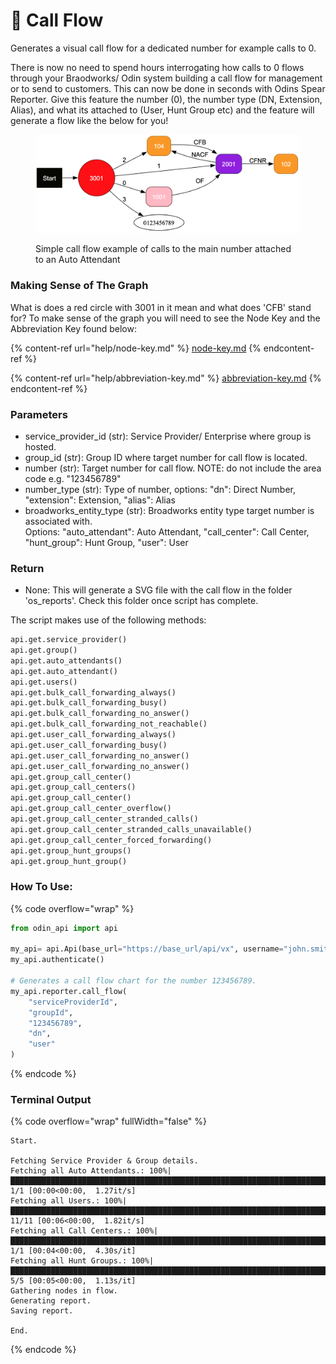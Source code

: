 # 🤙 Call Flow

Generates a visual call flow for a dedicated number for example calls to 0.

There is now no need to spend hours interrogating how calls to 0 flows through your Braodworks/ Odin system building a call flow for management or to send to customers. This can now be done in seconds with Odins Spear Reporter. Give this feature the number (0), the number type (DN, Extension, Alias), and what its attached to (User, Hunt Group etc) and the feature will generate a flow like the below for you!

<figure><img src="../../../.gitbook/assets/image (29).png" alt=""><figcaption><p>Simple call flow example of calls to the main number attached to an Auto Attendant</p></figcaption></figure>

### Making Sense of The Graph

What is does a red circle with 3001 in it mean and what does 'CFB' stand for? To make sense of the graph you will need to see the Node Key and the Abbreviation Key found below:

{% content-ref url="help/node-key.md" %}
[node-key.md](help/node-key.md)
{% endcontent-ref %}

{% content-ref url="help/abbreviation-key.md" %}
[abbreviation-key.md](help/abbreviation-key.md)
{% endcontent-ref %}

### Parameters&#x20;

* service\_provider\_id (str): Service Provider/ Enterprise where group is hosted.&#x20;
* group\_id (str): Group ID where target number for call flow is located.&#x20;
* number (str): Target number for call flow. NOTE: do not include the area code e.g. "123456789"
* number\_type (str): Type of number, options: "dn": Direct Number, "extension": Extension, "alias": Alias
* broadworks\_entity\_type (str): Broadworks entity type target number is associated with.\
  Options: "auto\_attendant": Auto Attendant, "call\_center": Call Center, "hunt\_group": Hunt Group, "user": User

### Return

* None: This will generate a SVG file with the call flow in the folder 'os\_reports'. Check this folder once script has complete.

The script makes use of the following methods:

```python
api.get.service_provider()
api.get.group()
api.get.auto_attendants()
api.get.auto_attendant()
api.get.users()
api.get.bulk_call_forwarding_always()
api.get.bulk_call_forwarding_busy()
api.get.bulk_call_forwarding_no_answer()
api.get.bulk_call_forwarding_not_reachable()
api.get.user_call_forwarding_always()
api.get.user_call_forwarding_busy()
api.get.user_call_forwarding_no_answer()
api.get.user_call_forwarding_no_answer()
api.get.group_call_center()
api.get.group_call_centers()
api.get.group_call_center()
api.get.group_call_center_overflow()
api.get.group_call_center_stranded_calls()
api.get.group_call_center_stranded_calls_unavailable()
api.get.group_call_center_forced_forwarding()
api.get.group_hunt_groups()
api.get.group_hunt_group()
```

### How To Use:

{% code overflow="wrap" %}
```python
from odin_api import api

my_api= api.Api(base_url="https://base_url/api/vx", username="john.smith", password="ODIN_INSTANCE_1")
my_api.authenticate()

# Generates a call flow chart for the number 123456789.
my_api.reporter.call_flow(
    "serviceProviderId",
    "groupId",
    "123456789",
    "dn",
    "user"
)
```
{% endcode %}

### Terminal Output

{% code overflow="wrap" fullWidth="false" %}
```
Start.

Fetching Service Provider & Group details.
Fetching all Auto Attendants.: 100%|███████████████████████████████████████████████████████████████████████████████████████████████████████████████████████████████████████████████████████| 1/1 [00:00<00:00,  1.27it/s]
Fetching all Users.: 100%|███████████████████████████████████████████████████████████████████████████████████████████████████████████████████████████████████████████████████████████████| 11/11 [00:06<00:00,  1.82it/s]
Fetching all Call Centers.: 100%|██████████████████████████████████████████████████████████████████████████████████████████████████████████████████████████████████████████████████████████| 1/1 [00:04<00:00,  4.30s/it]
Fetching all Hunt Groups.: 100%|███████████████████████████████████████████████████████████████████████████████████████████████████████████████████████████████████████████████████████████| 5/5 [00:05<00:00,  1.13s/it]
Gathering nodes in flow.
Generating report.
Saving report.

End.
```
{% endcode %}
